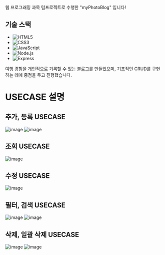 웹 프로그래밍 과목 텀프로젝트로 수행한 "myPhotoBlog" 입니다!

## 기술 스택

- ![HTML5](https://img.shields.io/badge/HTML5-E34F26?style=flat&logo=html5&logoColor=white)
- ![CSS3](https://img.shields.io/badge/CSS3-1572B6?style=flat&logo=css3&logoColor=white) 
- ![JavaScript](https://img.shields.io/badge/JavaScript-F7DF1E?style=flat&logo=javascript&logoColor=black) 
- ![Node.js](https://img.shields.io/badge/Node.js-339933?style=flat&logo=nodedotjs&logoColor=white)
- ![Express](https://img.shields.io/badge/Express-000000?style=flat&logo=express&logoColor=white)

  
여행 경험을 개인적으로 기록할 수 있는 블로그를 만들었으며, 기초적인 CRUD를 구현하는 데에 중점을 두고 진행했습니다.

# USECASE 설명


## 추가, 등록 USECASE

![image](https://github.com/SujiKim-doodi/PhotoBlog-FrontendExpress-TermProject/assets/32429549/ac7f63cc-c332-4f4b-9a08-c36e5c6d6b59)
![image](https://github.com/SujiKim-doodi/PhotoBlog-FrontendExpress-TermProject/assets/32429549/e5a75dcc-80e3-4299-9116-68e73aa83a93)


## 조회 USECASE
![image](https://github.com/SujiKim-doodi/PhotoBlog-FrontendExpress-TermProject/assets/32429549/cc66d429-2d5f-4405-a3b2-0cdd484fedfa)

## 수정 USECASE
![image](https://github.com/SujiKim-doodi/PhotoBlog-FrontendExpress-TermProject/assets/32429549/38c08d81-b23f-4b94-aba9-d6a614f65e54)

## 필터, 검색 USECASE
![image](https://github.com/SujiKim-doodi/PhotoBlog-FrontendExpress-TermProject/assets/32429549/1dbedd74-2b73-4762-b946-37664d21e9e6)
![image](https://github.com/SujiKim-doodi/PhotoBlog-FrontendExpress-TermProject/assets/32429549/5a1d42c2-6b54-4310-b727-fefb080aa498)

## 삭제, 일괄 삭제 USECASE
![image](https://github.com/SujiKim-doodi/PhotoBlog-FrontendExpress-TermProject/assets/32429549/b69378c8-d63b-4022-99ac-5125b3792bc0)
![image](https://github.com/SujiKim-doodi/PhotoBlog-FrontendExpress-TermProject/assets/32429549/20362f76-a94e-4fee-a4e4-80568478aee1)







